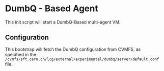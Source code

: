 # DumbQ - Based Agent

This init script will start a DumbQ-Based multi-agent VM. 

## Configuration

This bootstrap will fetch the DumbQ configuration from CVMFS, as specified in the  `/cvmfs/sft.cern.ch/lcg/external/experimental/dumbq/server/default.conf` file.